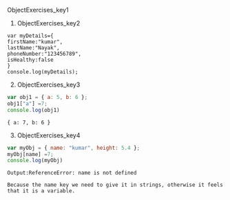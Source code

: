 ObjectExercises_key1


1. ObjectExercises_key2
```solution
var myDetails={
firstName:"kumar",
lastName:"Nayak",
phoneNumber:"123456789",
isHealthy:false
}
console.log(myDetails);
```
 
2. ObjectExercises_key3
```javascript
var obj1 = { a: 5, b: 6 };
obj1["a"] =7;
console.log(obj1)     
```

```solution
{ a: 7, b: 6 }
```

3. ObjectExercises_key4
```javascript
var myObj = { name: "kumar", height: 5.4 };
myObj[name] =7;
console.log(myObj)
```
```solution
Output:ReferenceError: name is not defined

Because the name key we need to give it in strings, otherwise it feels that it is a variable.
```